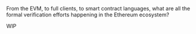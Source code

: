 <!-- TITLE: Formal Verification Around the Ethereum Ecosystem -->

From the EVM, to full clients, to smart contract languages, what are all the formal verification efforts happening in the Ethereum ecosystem?

WIP